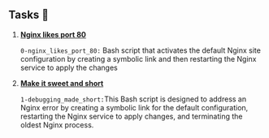 <h2>Tasks 📃</h2>
    <ol>
        <li>
            <strong>
                <a href="https://github.com/NyasimiPhilip/alx-system_engineering-devops/blob/master/0x0E-web_stack_debugging_1/0-nginx_likes_port_80">Nginx likes port 80</a>
            </strong>
            <p><code>0-nginx_likes_port_80:</code> Bash script that activates the default Nginx site configuration by creating a symbolic link and then restarting the Nginx service to apply the changes</p>
        </li>
        <li>
            <strong>
                <a href="https://github.com/NyasimiPhilip/alx-system_engineering-devops/blob/master/0x0E-web_stack_debugging_1/1-debugging_made_short">Make it sweet and short</a>
            </strong>
            <p><code>1-debugging_made_short:</code>This Bash script is designed to address an Nginx error by creating a symbolic link for the default configuration, restarting the Nginx service to apply changes, and terminating the oldest Nginx process.</p>
        </li>
    </ol>
